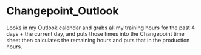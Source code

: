 # Changepoint_Outlook
Looks in my Outlook calendar and grabs all my training hours for the past 4 days + the current day, and puts those times into the Changepoint time sheet then calculates the remaining hours and puts that in the production hours.
